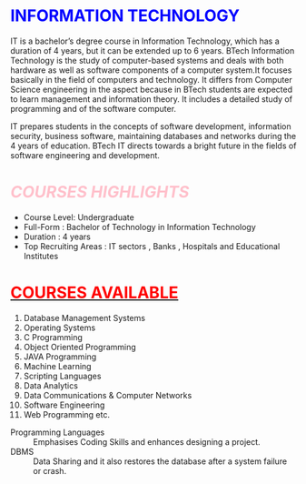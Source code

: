 
<!DOCTYPE html>
<html>
 <head>
     <title>INFORMATION TECHNOLOGY</title>
    </head>
<b><h1 style = "color : blue ">INFORMATION TECHNOLOGY</h1></b>
    <p>IT is a bachelor’s degree course in Information Technology, which has a duration of 4 years, but it can be extended up to 6 years. BTech Information Technology is the study of computer-based systems and deals with both hardware as well as software components of a computer system.It focuses basically in the field of computers and technology. It differs from Computer Science engineering in the aspect because in BTech students are expected to learn management and information theory. It includes a detailed study of programming and of the software computer.
     </p>
      <p> IT prepares students in the concepts of software development, information security, business software, maintaining databases and networks during the 4 years of education. BTech IT directs towards a bright future in the fields of software engineering and development. 
</p>
<i><h1 style = "color : pink">COURSES HIGHLIGHTS</h1></i>
<ul>
<li>Course Level: Undergraduate</li>
<li>Full-Form : Bachelor of Technology in Information Technology</li>
<li>Duration : 4 years</li>
<li>Top Recruiting Areas : IT sectors , Banks , Hospitals and Educational Institutes</li>
</ul>
<u><h1 style = "color : red">COURSES AVAILABLE</h1></u>
<ol>
<li>Database Management Systems</li>
<li>Operating Systems</li>
<li>C Programming</li>
<li>Object Oriented Programming</li>
<li>JAVA Programming</li>
<li>Machine Learning</li>
<li>Scripting Languages</li>
<li>Data Analytics</li>
<li>Data Communications & Computer Networks</li>
<li>Software Engineering</li>
<li>Web Programming etc.</li>
</ol>
<dl>
<dt>Programming Languages</dt>
<dd>Emphasises Coding Skills and enhances designing a project.</dd>
<dt>DBMS</dt>
<dd>Data Sharing and it also restores the database after a system failure or crash.</dd>


</html>

